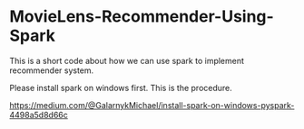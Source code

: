 # MovieLens-Recommender-Using-Spark
This is a short code about how we can use spark to implement recommender system.

Please install spark on windows first. This is the procedure.

https://medium.com/@GalarnykMichael/install-spark-on-windows-pyspark-4498a5d8d66c
